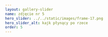 ```yaml
---
layout: gallery-slider
name: zdjęcie nr 5
hero_slider: ../../static/images/frame-17.png
hero_slider_alt: kajk płynący po rzece
order: 5
---
```

